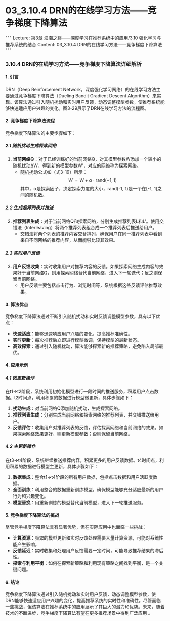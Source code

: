 # 03_3.10.4 DRN的在线学习方法——竞争梯度下降算法

"""
Lecture: 第3章 浪潮之巅——深度学习在推荐系统中的应用/3.10 强化学习与推荐系统的结合
Content: 03_3.10.4 DRN的在线学习方法——竞争梯度下降算法
"""

### 3.10.4 DRN的在线学习方法——竞争梯度下降算法详细解析

#### 1. 引言

DRN（Deep Reinforcement Network，深度强化学习网络）的在线学习方法主要通过竞争梯度下降算法（Dueling Bandit Gradient Descent Algorithm）来实现。该算法通过引入随机扰动和实时用户反馈，动态调整模型参数，使推荐系统能够快速适应用户兴趣的变化。图3-29展示了DRN在线学习方法的流程图。

#### 2. 竞争梯度下降算法流程

竞争梯度下降算法的主要步骤如下：

##### 2.1 随机扰动生成探索网络

1. **当前网络Q**：对于已经训练好的当前网络Q，对其模型参数W添加一个较小的随机扰动ΔW，得到新的模型参数W'，对应的网络称为探索网络。
   - 随机扰动公式如（式3-19）所示：
     $$ W' = W + α \cdot \text{rand}(-1, 1) $$
     其中，α是探索因子，决定探索力度的大小，rand(-1, 1)是一个在[-1, 1]之间的随机数。

##### 2.2 生成推荐列表并推送

2. **推荐列表生成**：对于当前网络Q和探索网络，分别生成推荐列表L和L'。使用交错法（Interleaving）将两个推荐列表组合成一个推荐列表后推送给用户。
   - 交错法将两个列表的推荐内容交替排列，确保用户在同一推荐列表中看到来自不同网络的推荐内容，从而能够比较其效果。

##### 2.3 实时用户反馈

3. **用户反馈收集**：实时收集用户对推荐内容的反馈。如果探索网络生成内容的效果好于当前网络Q，则用探索网络替代当前网络，进入下一轮迭代；反之则保留当前网络。
   - 用户反馈主要包括点击行为、浏览时间等，系统根据这些反馈评估推荐效果。

#### 3. 算法优点

竞争梯度下降算法通过不断引入随机扰动和实时反馈调整模型参数，具有以下优点：

- **快速适应**：能够迅速响应用户兴趣的变化，提高推荐准确性。
- **实时更新**：每次推荐后立即进行模型微调，保持模型的最新状态。
- **高效探索**：通过引入随机扰动，算法能够探索新的推荐策略，避免陷入局部最优。

#### 4. 应用示例

##### 4.1 微更新操作

在t1→t2阶段，系统利用初始化模型进行一段时间的推送服务，积累用户点击数据。t2时间点，利用积累的数据进行模型微更新，具体步骤如下：

1. **扰动生成**：对当前网络Q添加随机扰动，生成探索网络。
2. **推荐列表生成**：分别生成当前网络和探索网络的推荐列表，并交错推送给用户。
3. **反馈评估**：收集用户对推荐列表的反馈，评估探索网络和当前网络的效果。如果探索网络效果更好，则更新模型参数；否则保留当前网络。

##### 4.2 主更新操作

在t3→t4阶段，系统继续推送推荐内容，积累更多的用户反馈数据。t4时间点，利用积累的数据进行模型主更新，具体步骤如下：

1. **数据集成**：整合t1→t4阶段的所有用户数据，包括点击数据和用户活跃度数据。
2. **全面训练**：利用整合的数据重新训练模型，确保模型能够充分适应最新的用户行为和兴趣变化。
3. **模型替换**：用重新训练的模型替代当前模型，进入下一轮推送服务。

#### 5. 竞争梯度下降算法的挑战

尽管竞争梯度下降算法具有显著优势，但在实际应用中也面临一些挑战：

- **计算资源**：频繁的模型更新和实时反馈处理需要大量计算资源，可能对系统性能产生影响。
- **反馈延迟**：实时收集和处理用户反馈需要一定时间，可能导致推荐结果的滞后性。
- **探索与利用平衡**：如何在探索新策略和利用现有策略之间找到平衡，是一个关键问题。

#### 6. 结论

竞争梯度下降算法通过引入随机扰动和实时用户反馈，动态调整模型参数，使DRN能够快速适应用户兴趣的变化，提高推荐系统的实时性和准确性。尽管面临一些挑战，但该算法在推荐系统中的应用展示了其巨大的潜力和优势。未来，随着技术的不断进步，竞争梯度下降算法有望在更多推荐场景中得到广泛应用     。